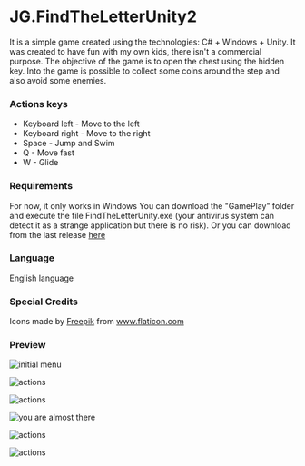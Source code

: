 # JG.FindTheLetterUnity2
It is a simple game created using the technologies: C# + Windows + Unity. It was created to have fun with my own kids, there isn't a commercial purpose.
The objective of the game is to open the chest using the hidden key. Into the game is possible to collect some coins around the step and also avoid some enemies.

<h3>Actions keys</h3>
<ul>
<li>Keyboard left - Move to the left</li>
<li>Keyboard right - Move to the right</li>
<li>Space - Jump and Swim</li>
<li>Q - Move fast</li>
<li>W - Glide</li>
</ul>

<h3>Requirements</h3>
For now, it only works in Windows You can download the "GamePlay" folder and execute the file FindTheLetterUnity.exe (your antivirus system can detect it as a strange application but there is no risk). Or you can download from the last release 
<a target="_blank" href="https://github.com/juninhograo/JG.FindTheLetterUnity2/releases/download/v.1.1/JG.FindTheLetterUnity2-v1.1.zip">
here</a>

<h3>Language</h3>
English language 

<h3>Special Credits</h3>
<p>Icons made by <a href="https://www.flaticon.com/authors/freepik" title="Freepik">Freepik</a> from <a href="https://www.flaticon.com/" title="Flaticon"> www.flaticon.com</a></p>


<h3>Preview</h3>
<p><img alt="initial menu" src="https://github.com/juninhograo/JG.FindTheLetterUnity2/assets/5727040/8b86e72b-45e9-4792-8c14-562d0ed5f86b" /></p>
<p><img alt="actions" src="https://github.com/juninhograo/JG.FindTheLetterUnity2/assets/5727040/c23dfa08-2ef3-429d-9ea3-0fa868f53628" /></p>
<p><img alt="actions" src="https://github.com/juninhograo/JG.FindTheLetterUnity2/assets/5727040/532f5462-8fef-4174-a3f0-a71a8f094de9" /></p>
<p><img alt="you are almost there" src="https://github.com/juninhograo/JG.FindTheLetterUnity2/assets/5727040/0cf329c0-43ba-4097-a518-cfeb74d94c57" /></p>
<p><img alt="actions" src="https://github.com/juninhograo/JG.FindTheLetterUnity2/assets/5727040/50e42ec8-d375-4f9b-8f24-dab2a5242e6c" /></p>
<p><img alt="actions" src="https://github.com/juninhograo/JG.FindTheLetterUnity2/assets/5727040/b06b3e32-dca4-4319-b02c-9c5bbc2c7439" /></p>






